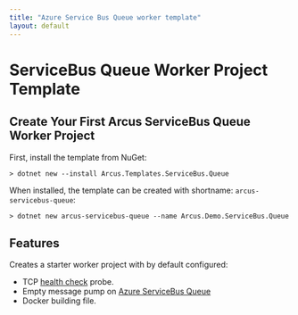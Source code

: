 ```yaml
---
title: "Azure Service Bus Queue worker template"
layout: default
---
```


# ServiceBus Queue Worker Project Template

## Create Your First Arcus ServiceBus Queue Worker Project

First, install the template from NuGet:

```shell
> dotnet new --install Arcus.Templates.ServiceBus.Queue
```

When installed, the template can be created with shortname: `arcus-servicebus-queue`:

```shell
> dotnet new arcus-servicebus-queue --name Arcus.Demo.ServiceBus.Queue 
```


## Features

Creates a starter worker project with by default configured:
* TCP [health check](https://docs.microsoft.com/en-us/aspnet/core/host-and-deploy/health-checks?view=aspnetcore-2.2) probe.
* Empty message pump on [Azure ServiceBus Queue](https://docs.microsoft.com/en-us/azure/service-bus-messaging/service-bus-dotnet-get-started-with-queues)
* Docker building file.
